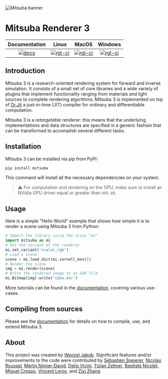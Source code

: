 <!-- <img src="https://github.com/mitsuba-renderer/mitsuba3/raw/master/docs/images/logo_plain.png" width="120" height="120" alt="Mitsuba logo"> -->

<img src="https://raw.githubusercontent.com/mitsuba-renderer/mitsuba-data/master/docs/images/banners/banner_01.jpg"
alt="Mitsuba banner">

# Mitsuba Renderer 3

| Documentation   | Linux             | MacOS             | Windows           |
|      :---:      |       :---:       |       :---:       |       :---:       |
| [![docs][1]][2] | [![rgl-ci][3]][4] | [![rgl-ci][5]][6] | [![rgl-ci][7]][8] |

[1]: https://readthedocs.org/projects/mitsuba/badge/?version=latest
[2]: https://mitsuba.readthedocs.io/en/latest/
[3]: https://rgl-ci.epfl.ch/app/rest/builds/buildType(id:Mitsuba3_LinuxAmd64Clang10)/statusIcon.svg
[4]: https://rgl-ci.epfl.ch/viewType.html?buildTypeId=Mitsuba3_LinuxAmd64Clang10&guest=1
[5]: https://rgl-ci.epfl.ch/app/rest/builds/buildType(id:Mitsuba3_LinuxAmd64gcc9)/statusIcon.svg
[6]: https://rgl-ci.epfl.ch/viewType.html?buildTypeId=Mitsuba3_LinuxAmd64gcc9&guest=1
[7]: https://rgl-ci.epfl.ch/app/rest/builds/buildType(id:Mitsuba3_WindowsAmd64msvc2020)/statusIcon.svg
[8]: https://rgl-ci.epfl.ch/viewType.html?buildTypeId=Mitsuba3_WindowsAmd64msvc2020&guest=1

## Introduction

Mitsuba 3 is a research-oriented rendering system for forward and inverse
simulation. It consists of a small set of core libraries and a wide variety of
plugins that implement functionality ranging from materials and light sources to
complete rendering algorithms. Mitsuba 3 is implemented on top of
[Dr.Jit](https://github.com/mitsuba-renderer/drjit) a just-in-time (JIT)
compiler for ordinary and differentiable computation.

Mitsuba 3 is a *retargetable* renderer: this means that the underlying
implementations and data structures are specified in a generic fashion that can
be transformed to accomplish several different tasks.

## Installation

Mitsuba 3 can be installed via pip from PyPI:

```bash
pip install mitsuba
```

This command will install all the necessary dependencies on your system.

> :warning:
> For computation and rendering on the GPU, make sure to install an NVidia GPU driver equal or greater than `495.89`.

## Usage

Here is a simple "Hello World" example that shows how simple it is to render a
scene using Mitsuba 3 from Python:

```python
# Import the library using the alias "mi"
import mitsuba as mi
# Set the variant of the renderer
mi.set_variant('scalar_rgb')
# Load a scene
scene = mi.load_dict(mi.cornell_box())
# Render the scene
img = mi.render(scene)
# Write the rendered image to an EXR file
mi.Bitmap(img).write('cbox.exr')
```

More tutorials can be found in the [documentation][2], covering various
use-cases.

## Compiling from sources

Please see the [documentation](https://mitsuba.readthedocs.io/en/latest/src/developer_guide.html) for
details on how to compile, use, and extend Mitsuba 3.

## About

This project was created by [Wenzel Jakob](http://rgl.epfl.ch/people/wjakob).
Significant features and/or improvements to the code were contributed by
[Sébastien Speierer](https://speierers.github.io/),
[Nicolas Roussel](https://github.com/njroussel),
[Merlin Nimier-David](https://merlin.nimierdavid.fr/),
[Delio Vicini](https://dvicini.github.io/),
[Tizian Zeltner](https://tizianzeltner.com/),
[Baptiste Nicolet](https://bnicolet.com/),
[Miguel Crespo](https://mcrespo.me/),
[Vincent Leroy](https://github.com/leroyvn), and
[Ziyi Zhang](https://github.com/ziyi-zhang).
